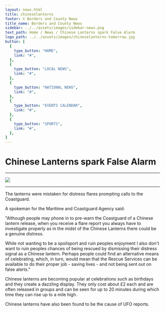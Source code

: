 ```yaml
---
layout: news.html
title: chineselanterns
footer: © Borders and County News
title_name: Borders and County News
sidebar: ../../assets/images/sidebar-news.png
text_path: Home / News / Chinese Lanterns spark False Alarm
logo_path: ../../assets/images/chineselanterns-tomorrow.jpg
button: [
  {
    type_button: "HOME",
    link: "#",
  },
  {
    type_button: "LOCAL NEWS",
    link: "#",
  },
  {
    type_button: "NATIONAL NEWS",
    link: "#",
  },
  {
    type_button: "EVENTS CALENDAR",
    link: "#",
  },
  {
    type_button: "SPORTS",
    link: "#",
  },
]
---
```

# Chinese Lanterns spark False Alarm
***
![](../../assets/images/chineselanterns-lanterns.png)
***
The lanterns were mistaken for distress flares prompting calls to the Coastguard.

A spokeman for the Maritime and Coastguard Agency said:

"Although people may phone in to pre-warn the Coastguard of a Chinese lantern release, when you receive a flare report you always have to investigate properly as in the midst of the Chinese Lanterns there could be a genuine distress.

While not wanting to be a spoilsport and ruin peoples enjoyment I also don't want to ruin peoples chances of being rescued by dismissing their distress signal as a Chinese lantern. Perhaps people could find an alternative means of celebrating, which, in turn, would mean that the Rescue Services can be available to do their proper job - saving lives - and not being sent out on false alerts."

Chinese lanterns are becoming popular at celebrations such as birthdays and they create a dazzling display. They only cost about £2 each and are often released in groups and can be seen for up to 20 minutes during which time they can rise up to a mile high.

Chinese lanterns have also been found to be the cause of UFO reports.
